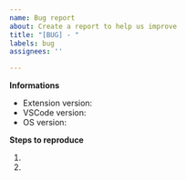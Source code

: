 ```yaml
---
name: Bug report
about: Create a report to help us improve
title: "[BUG] - "
labels: bug
assignees: ''

---
```


**Informations**

- Extension version:
- VSCode version: 
- OS version:

**Steps to reproduce**

1. 
2. 
